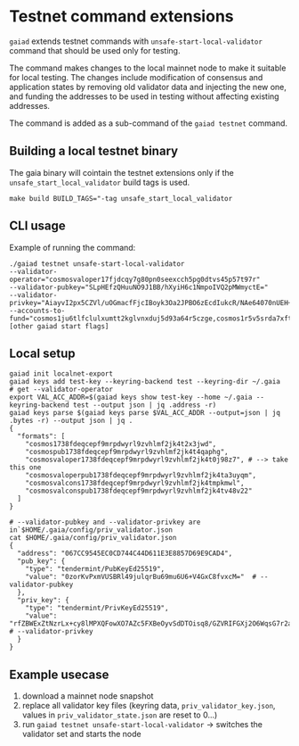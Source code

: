 # Testnet command extensions

`gaiad` extends testnet commands with `unsafe-start-local-validator` command that should be used only for testing.

The command makes changes to the local mainnet node to make it suitable for local testing. The changes include modification of consensus and application states by removing old validator data and injecting the new one, and funding the addresses to be used in testing without affecting existing addresses.

The command is added as a sub-command of the `gaiad testnet` command.

## Building a local testnet binary

The gaia binary will cointain the testnet extensions only if the `unsafe_start_local_validator` build tags is used.

```shell
make build BUILD_TAGS="-tag unsafe_start_local_validator
```

## CLI usage
Example of running the command:

```shell
./gaiad testnet unsafe-start-local-validator  
--validator-operator="cosmosvaloper17fjdcqy7g80pn0seexcch5pg0dtvs45p57t97r"  
--validator-pubkey="SLpHEfzQHuuNO9J1BB/hXyiH6c1NmpoIVQ2pMWmyctE=" 
--validator-privkey="AiayvI2px5CZVl/uOGmacfFjcIBoyk3Oa2JPBO6zEcdIukcR/NAe64070nUEH+FfKIfpzU2amghVDakxabJy0Q=="  
--accounts-to-fund="cosmos1ju6tlfclulxumtt2kglvnxduj5d93a64r5czge,cosmos1r5v5srda7xfth3hn2s26txvrcrntldjumt8mhl"  
[other gaiad start flags]
```

## Local setup
```shell
gaiad init localnet-export
gaiad keys add test-key --keyring-backend test --keyring-dir ~/.gaia
# get --validator-operator
export VAL_ACC_ADDR=$(gaiad keys show test-key --home ~/.gaia --keyring-backend test --output json | jq .address -r)
gaiad keys parse $(gaiad keys parse $VAL_ACC_ADDR --output=json | jq .bytes -r) --output json | jq .
{
  "formats": [
    "cosmos1738fdeqcepf9mrpdwyrl9zvhlmf2jk4t2x3jwd",
    "cosmospub1738fdeqcepf9mrpdwyrl9zvhlmf2jk4t4qaphg",
    "cosmosvaloper1738fdeqcepf9mrpdwyrl9zvhlmf2jk4t0j98z7", # --> take this one
    "cosmosvaloperpub1738fdeqcepf9mrpdwyrl9zvhlmf2jk4ta3uyqm",
    "cosmosvalcons1738fdeqcepf9mrpdwyrl9zvhlmf2jk4tmpkmwl",
    "cosmosvalconspub1738fdeqcepf9mrpdwyrl9zvhlmf2jk4tv48v22"
  ]
}

# --validator-pubkey and --validator-privkey are in`$HOME/.gaia/config/priv_validator.json
cat $HOME/.gaia/config/priv_validator.json
{
  "address": "067CC9545EC0CD744C44D611E3E8857D69E9CAD4",
  "pub_key": {
    "type": "tendermint/PubKeyEd25519",
    "value": "0zorKvPxmVUSBRl49julqrBu69mu6U6+V4GxC8fvxcM="  # --validator-pubkey
  },
  "priv_key": {
    "type": "tendermint/PrivKeyEd25519",
    "value": "rfZBWExZtNzrLx+cy8lMPXQFowXO7AZc5FXBeOyvSdDTOisq8/GZVRIFGXj2O6WqsG7r2a7pTr5XgbELx+/Fww==" # --validator-privkey
  }
}
```


## Example usecase

1. download a mainnet node snapshot
2. replace all validator key files (keyring data, `priv_validator_key.json`, values in `priv_validator_state.json` are reset to 0...)
3. run `gaiad testnet unsafe-start-local-validator` -> switches the validator set and starts the node

